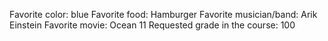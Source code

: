 Favorite color: blue
Favorite food: Hamburger
Favorite musician/band: Arik Einstein
Favorite movie: Ocean 11
Requested grade in the course: 100
